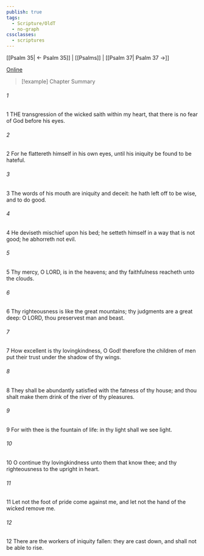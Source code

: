 ```yaml
---
publish: true
tags:
  - Scripture/OldT
  - no-graph
cssclasses:
  - scriptures
---
```

[[Psalm 35| ← Psalm 35]] | [[Psalms]] | [[Psalm 37| Psalm 37 →]]

[Online](https://churchofjesuschrist.org/study/scriptures/ot/ps/36?lang=eng)

>[!example] Chapter Summary
>
###### 1
1 THE transgression of the wicked saith within my heart, that there is no fear of God before his eyes.
###### 2
2 For he flattereth himself in his own eyes, until his iniquity be found to be hateful.
###### 3
3 The words of his mouth are iniquity and deceit: he hath left off to be wise, and to do good.
###### 4
4 He deviseth mischief upon his bed; he setteth himself in a way that is not good; he abhorreth not evil.
###### 5
5 Thy mercy, O LORD, is in the heavens; and thy faithfulness reacheth unto the clouds.
###### 6
6 Thy righteousness is like the great mountains; thy judgments are a great deep: O LORD, thou preservest man and beast.
###### 7
7 How excellent is thy lovingkindness, O God!  therefore the children of men put their trust under the shadow of thy wings.
###### 8
8 They shall be abundantly satisfied with the fatness of thy house; and thou shalt make them drink of the river of thy pleasures.
###### 9
9 For with thee is the fountain of life: in thy light shall we see light.
###### 10
10 O continue thy lovingkindness unto them that know thee; and thy righteousness to the upright in heart.
###### 11
11 Let not the foot of pride come against me, and let not the hand of the wicked remove me.
###### 12
12 There are the workers of iniquity fallen: they are cast down, and shall not be able to rise.



